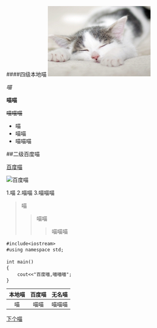 ####四级本地喵
![本地喵](/img/1.jpg)

*喵*

**喵喵**

~~喵喵喵~~

- 喵
- 喵喵
- 喵喵喵



##二级百度喵

[百度喵](https://gimg2.baidu.com/image_search/src=http%3A%2F%2Fb-ssl.duitang.com%2Fuploads%2Fitem%2F201710%2F15%2F20171015094202_BHwPK.jpeg&refer=http%3A%2F%2Fb-ssl.duitang.com&app=2002&size=f9999,10000&q=a80&n=0&g=0n&fmt=jpeg?sec=1621838381&t=8a2063b2cc36348704d2f169624bf924)




![百度喵](https://gimg2.baidu.com/image_search/src=http%3A%2F%2Fb-ssl.duitang.com%2Fuploads%2Fitem%2F201710%2F15%2F20171015094202_BHwPK.jpeg&refer=http%3A%2F%2Fb-ssl.duitang.com&app=2002&size=f9999,10000&q=a80&n=0&g=0n&fmt=jpeg?sec=1621838381&t=8a2063b2cc36348704d2f169624bf924
)


1.喵
2.喵喵
3.喵喵喵

>喵
>>喵喵
>>>喵喵喵


	#include<iostream>
	#using namespace std;

	int main()
	{
		cout<<"百度喵,喵喵喵";
	}



|本地喵|百度喵|无名喵|
|:-:|:-:|:-:|
|喵|喵喵|喵喵喵|

[下个喵](TOME.md)



